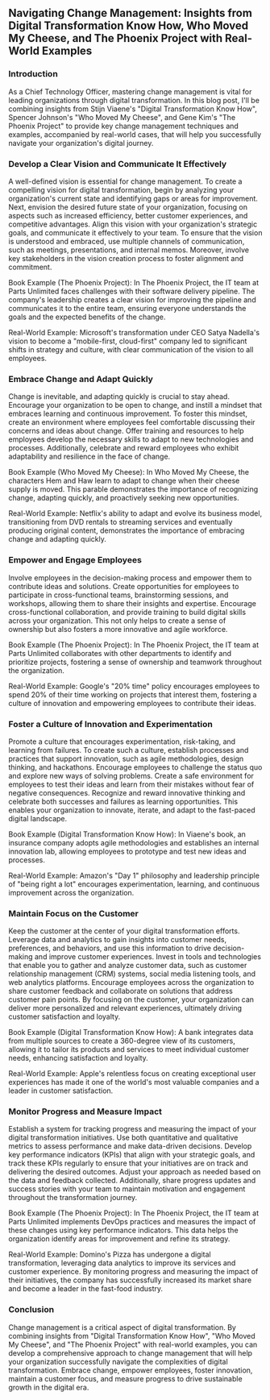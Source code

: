 ## Navigating Change Management: Insights from Digital Transformation Know How, Who Moved My Cheese, and The Phoenix Project with Real-World Examples

### Introduction
As a Chief Technology Officer, mastering change management is vital for leading organizations through digital transformation. In this blog post, I'll be combining insights from Stijn Viaene's "Digital Transformation Know How", Spencer Johnson's "Who Moved My Cheese", and Gene Kim's "The Phoenix Project" to provide key change management techniques and examples, accompanied by real-world cases, that will help you successfully navigate your organization's digital journey.

### Develop a Clear Vision and Communicate It Effectively
A well-defined vision is essential for change management. To create a compelling vision for digital transformation, begin by analyzing your organization's current state and identifying gaps or areas for improvement. Next, envision the desired future state of your organization, focusing on aspects such as increased efficiency, better customer experiences, and competitive advantages. Align this vision with your organization's strategic goals, and communicate it effectively to your team. To ensure that the vision is understood and embraced, use multiple channels of communication, such as meetings, presentations, and internal memos. Moreover, involve key stakeholders in the vision creation process to foster alignment and commitment.

Book Example (The Phoenix Project): In The Phoenix Project, the IT team at Parts Unlimited faces challenges with their software delivery pipeline. The company's leadership creates a clear vision for improving the pipeline and communicates it to the entire team, ensuring everyone understands the goals and the expected benefits of the change.

Real-World Example: Microsoft's transformation under CEO Satya Nadella's vision to become a "mobile-first, cloud-first" company led to significant shifts in strategy and culture, with clear communication of the vision to all employees.

### Embrace Change and Adapt Quickly
Change is inevitable, and adapting quickly is crucial to stay ahead. Encourage your organization to be open to change, and instill a mindset that embraces learning and continuous improvement. To foster this mindset, create an environment where employees feel comfortable discussing their concerns and ideas about change. Offer training and resources to help employees develop the necessary skills to adapt to new technologies and processes. Additionally, celebrate and reward employees who exhibit adaptability and resilience in the face of change.

Book Example (Who Moved My Cheese): In Who Moved My Cheese, the characters Hem and Haw learn to adapt to change when their cheese supply is moved. This parable demonstrates the importance of recognizing change, adapting quickly, and proactively seeking new opportunities.

Real-World Example: Netflix's ability to adapt and evolve its business model, transitioning from DVD rentals to streaming services and eventually producing original content, demonstrates the importance of embracing change and adapting quickly.

### Empower and Engage Employees
Involve employees in the decision-making process and empower them to contribute ideas and solutions. Create opportunities for employees to participate in cross-functional teams, brainstorming sessions, and workshops, allowing them to share their insights and expertise. Encourage cross-functional collaboration, and provide training to build digital skills across your organization. This not only helps to create a sense of ownership but also fosters a more innovative and agile workforce.

Book Example (The Phoenix Project): In The Phoenix Project, the IT team at Parts Unlimited collaborates with other departments to identify and prioritize projects, fostering a sense of ownership and teamwork throughout the organization.

Real-World Example: Google's "20% time" policy encourages employees to spend 20% of their time working on projects that interest them, fostering a culture of innovation and empowering employees to contribute their ideas.

### Foster a Culture of Innovation and Experimentation
Promote a culture that encourages experimentation, risk-taking, and learning from failures. To create such a culture, establish processes and practices that support innovation, such as agile methodologies, design thinking, and hackathons. Encourage employees to challenge the status quo and explore new ways of solving problems. Create a safe environment for employees to test their ideas and learn from their mistakes without fear of negative consequences. Recognize and reward innovative thinking and celebrate both successes and failures as learning opportunities. This enables your organization to innovate, iterate, and adapt to the fast-paced digital landscape.

Book Example (Digital Transformation Know How): In Viaene's book, an insurance company adopts agile methodologies and establishes an internal innovation lab, allowing employees to prototype and test new ideas and processes.

Real-World Example: Amazon's "Day 1" philosophy and leadership principle of "being right a lot" encourages experimentation, learning, and continuous improvement across the organization.

### Maintain Focus on the Customer
Keep the customer at the center of your digital transformation efforts. Leverage data and analytics to gain insights into customer needs, preferences, and behaviors, and use this information to drive decision-making and improve customer experiences. Invest in tools and technologies that enable you to gather and analyze customer data, such as customer relationship management (CRM) systems, social media listening tools, and web analytics platforms. Encourage employees across the organization to share customer feedback and collaborate on solutions that address customer pain points. By focusing on the customer, your organization can deliver more personalized and relevant experiences, ultimately driving customer satisfaction and loyalty.

Book Example (Digital Transformation Know How): A bank integrates data from multiple sources to create a 360-degree view of its customers, allowing it to tailor its products and services to meet individual customer needs, enhancing satisfaction and loyalty.

Real-World Example: Apple's relentless focus on creating exceptional user experiences has made it one of the world's most valuable companies and a leader in customer satisfaction.

### Monitor Progress and Measure Impact
Establish a system for tracking progress and measuring the impact of your digital transformation initiatives. Use both quantitative and qualitative metrics to assess performance and make data-driven decisions. Develop key performance indicators (KPIs) that align with your strategic goals, and track these KPIs regularly to ensure that your initiatives are on track and delivering the desired outcomes. Adjust your approach as needed based on the data and feedback collected. Additionally, share progress updates and success stories with your team to maintain motivation and engagement throughout the transformation journey.

Book Example (The Phoenix Project): In The Phoenix Project, the IT team at Parts Unlimited implements DevOps practices and measures the impact of these changes using key performance indicators. This data helps the organization identify areas for improvement and refine its strategy.

Real-World Example: Domino's Pizza has undergone a digital transformation, leveraging data analytics to improve its services and customer experience. By monitoring progress and measuring the impact of their initiatives, the company has successfully increased its market share and become a leader in the fast-food industry.

### Conclusion

Change management is a critical aspect of digital transformation. By combining insights from "Digital Transformation Know How", "Who Moved My Cheese", and "The Phoenix Project" with real-world examples, you can develop a comprehensive approach to change management that will help your organization successfully navigate the complexities of digital transformation. Embrace change, empower employees, foster innovation, maintain a customer focus, and measure progress to drive sustainable growth in the digital era.